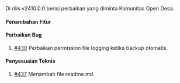 Di rilis v2410.0.0 berisi perbaikan yang diminta Komunitas Open Desa.

#### Penambahan Fitur

#### Perbaikan Bug

1. [#430](https://github.com/OpenSID/pantau/issues/430) Perbaikan permission file logging ketika backup otomatis.

#### Penyesuaian Teknis

1. [#437](https://github.com/OpenSID/pantau/issues/437) Menambah  file readme.md.
